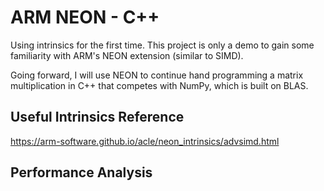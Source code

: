 # ARM NEON - C++

Using intrinsics for the first time. This project is only a demo to gain some familiarity with ARM's NEON extension (similar to SIMD).

Going forward, I will use NEON to continue hand programming a matrix multiplication in C++ that competes with NumPy, which is built on BLAS.

## Useful Intrinsics Reference

https://arm-software.github.io/acle/neon_intrinsics/advsimd.html

## Performance Analysis

